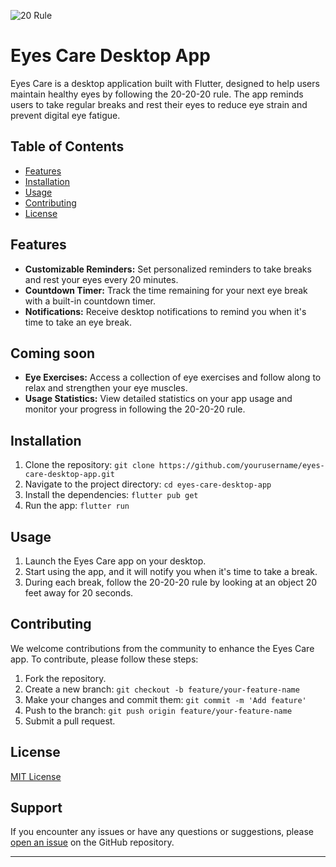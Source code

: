 ![20 Rule](https://www.oramca.com/files/2017/02/s5_e0957a473a85a399c5dd742497e7c8c2.jpg)

# Eyes Care Desktop App

Eyes Care is a desktop application built with Flutter, designed to help users maintain healthy eyes by following the 20-20-20 rule. The app reminds users to take regular breaks and rest their eyes to reduce eye strain and prevent digital eye fatigue.

## Table of Contents

- [Features](#features)
- [Installation](#installation)
- [Usage](#usage)
- [Contributing](#contributing)
- [License](#license)

## Features

- **Customizable Reminders:** Set personalized reminders to take breaks and rest your eyes every 20 minutes.
- **Countdown Timer:** Track the time remaining for your next eye break with a built-in countdown timer.
- **Notifications:** Receive desktop notifications to remind you when it's time to take an eye break.

## Coming soon

- **Eye Exercises:** Access a collection of eye exercises and follow along to relax and strengthen your eye muscles.
- **Usage Statistics:** View detailed statistics on your app usage and monitor your progress in following the 20-20-20 rule.

## Installation

1. Clone the repository: `git clone https://github.com/yourusername/eyes-care-desktop-app.git`
2. Navigate to the project directory: `cd eyes-care-desktop-app`
3. Install the dependencies: `flutter pub get`
4. Run the app: `flutter run`

## Usage

1. Launch the Eyes Care app on your desktop.
2. Start using the app, and it will notify you when it's time to take a break.
4. During each break, follow the 20-20-20 rule by looking at an object 20 feet away for 20 seconds.

## Contributing

We welcome contributions from the community to enhance the Eyes Care app. To contribute, please follow these steps:

1. Fork the repository.
2. Create a new branch: `git checkout -b feature/your-feature-name`
3. Make your changes and commit them: `git commit -m 'Add feature'`
4. Push to the branch: `git push origin feature/your-feature-name`
5. Submit a pull request.

## License

[MIT License](https://opensource.org/licenses/MIT)

## Support

If you encounter any issues or have any questions or suggestions, please [open an issue](https://github.com/bixat/eyes_care/issues) on the GitHub repository.

---
